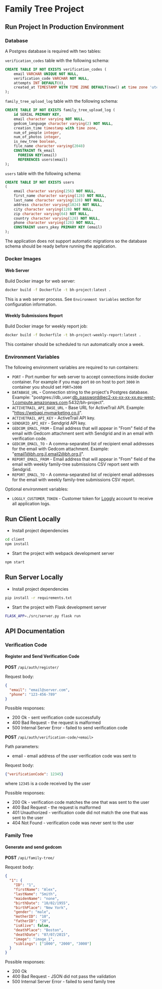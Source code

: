 # Family Tree Project

## Run Project In Production Environment

### Database

A Postgres database is required with two tables:

`verification_codes` table with the following schema:

```sql
CREATE TABLE IF NOT EXISTS verification_codes (
    email VARCHAR UNIQUE NOT NULL,
    verification_code VARCHAR NOT NULL,
    attempts INT DEFAULT(0),
    created_at TIMESTAMP WITH TIME ZONE DEFAULT(now() at time zone 'utc')
);
```

`family_tree_upload_log` table with the following schema:

```sql
CREATE TABLE IF NOT EXISTS family_tree_upload_log (
    id SERIAL PRIMARY KEY,
    email character varying NOT NULL,
    gedcom_language character varying(2) NOT NULL,
    creation_time timestamp with time zone,
    num_of_people integer,
    num_of_photos integer,
    is_new_tree boolean,
    file_name character varying(2048)
    CONSTRAINT fk_email
      FOREIGN KEY(email) 
	  REFERENCES users(email)
);
```

`users` table with the following schema:

```sql
CREATE TABLE IF NOT EXISTS users
(
    email character varying(256) NOT NULL,
    first_name character varying(128) NOT NULL,
    last_name character varying(128) NOT NULL,
    address character varying(1024) NOT NULL,
    city character varying(128) NOT NULL,
    zip character varying(64) NOT NULL,
    country character varying(128) NOT NULL,
    phone character varying(128) NOT NULL,
    CONSTRAINT users_pkey PRIMARY KEY (email)
);
```

The application does not support automatic migrations so the database schema should be ready before running the application.

### Docker Images


#### Web Server

Build Docker image for web server:

```bash
docker build -f Dockerfile -t bh-project:latest .
```

This is a web server process. See `Environment Variables` section for configuration information.

#### Weekly Submissions Report

Build Docker image for weekly report job:

```bash
docker build -f Dockerfile -t bh-project-weekly-report:latest .
```

This container should be scheduled to run automatically once a week.

### Environment Variables

The following environment variables are required to run containers:

* `PORT` - Port number for web server to accept connections inside docker container. For example if you map port `80` on host to port `3000` in container you should set `PORT=3000` 
* `DATABASE_URL` - Connection string to the project's Postgres database. Example: "postgres://db_user:db_password@ec2-xx-xx-xx-xx.eu-west-1.compute.amazonaws.com:5432/bh-project".
* `ACTIVETRAIL_API_BASE_URL` - Base URL for ActiveTrail API. Example: "https://webapi.mymarketing.co.il".
* `ACTIVETRAIL_API_KEY` - ActiveTrail API key.
* `SENDGRID_API_KEY` - Sendgrid API key.
* `GEDCOM_EMAIL_FROM` - Email address that will appear in "From" field of the email with Gedcom attachment sent with Sendgrid and in an email with verification code.
* `GEDCOM_EMAIL_TO` - A comma-separated list of recipient email addresses for the email with Gedcom attachment. Example: "email1@bh.org.il,email2@bh.org.il".
* `REPORT_EMAIL_FROM` - Email address that will appear in "From" field of the email with weekly family-tree submissions CSV report sent with Sendgrid.
* `REPORT_EMAIL_TO` - A comma-separated list of recipient email addresses for the email with weekly family-tree submissions CSV report.

Optional environment variables:

* `LOGGLY_CUSTOMER_TOKEN` - Customer token for [Loggly](https://www.loggly.com/) account to receive all application logs.

## Run Client Locally

* Install project dependencies

```bash
cd client
npm install
```

* Start the project with webpack development server

```bash
npm start
```

## Run Server Locally

* Install project dependencies

```bash
pip install -r requirements.txt
```

* Start the project with Flask development server

```bash
FLASK_APP=./src/server.py flask run
```

## API Documentation

### Verification Code

#### Register and Send Verification Code

**POST** `/api/auth/register/`

Request body:

```json
{
  "email": "email@server.com",
  "phone": "123-456-789"
}
```

Possible responses:

* 200 Ok - sent verification code successfully 
* 400 Bad Request - the request is malformed
* 500 Internal Server Error - failed to send verification code

**POST** `/api/auth/verification-code/<email>`

Path parameters:

* email - email address of the user verification code was sent to

Request body:

```json
{"verificationCode": 12345}
```

where `12345` is a code received by the user 

Possible responses:

* 200 Ok - verification code matches the one that was sent to the user
* 400 Bad Request - the request is malformed
* 401 Unauthorized - verification code did not match the one that was sent to the user
* 404 Not Found - verification code was never sent to the user


### Family Tree

#### Generate and send gedcom

**POST** `/api/family-tree/`


Request body:

```json
{
  "1": {
    "ID": "1",
    "firstName": "Alex",
    "lastName": "Smith",
    "maidenName": "none",
    "birthDate": "10/02/1955",
    "birthPlace": "New York",
    "gender": "male",
    "motherID": "10",
    "fatherID": "20",
    "isAlive": false,
    "deathPlace": "Boston",
    "deathDate": "07/07/2015",
    "image": "image_1",
    "siblings": ["1000", "2000", "3000"]
  }
}
```

Possible responses:

* 200 Ok
* 400 Bad Request - JSON did not pass the validation 
* 500 Internal Server Error - failed to send family tree 
